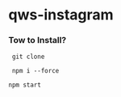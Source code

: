 # qws-instagram 
 ### Tow to Install?
 ```
  git clone
 ```
 ```
  npm i --force
 ```
 ```
 npm start
 ```
 
